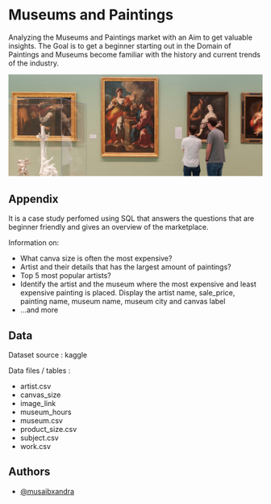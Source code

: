 
# Museums and Paintings

Analyzing the Museums and Paintings market with an Aim to get valuable insights.
The Goal is to get a beginner starting out in the Domain of Paintings and Museums become familiar with the history and current trends of the industry.

![Alt text](the_image.jpeg)



## Appendix

It is a case study perfomed using SQL that answers the questions that are beginner friendly and gives an overview of the marketplace.

Information on:
- What canva size is often the most expensive?
- Artist and their details that has the largest amount of paintings?
- Top 5 most popular artists?
- Identify the artist and the museum where the most expensive and least expensive painting is placed. Display the artist name, sale_price, painting name, museum name, museum city and canvas label
- ...and more


## Data

Dataset source : kaggle

Data files / tables :

- artist.csv
- canvas_size
- image_link
- museum_hours
- museum.csv
- product_size.csv
- subject.csv
- work.csv

## Authors

- [@musaibxandra](https://www.github.com/octokatherine)

